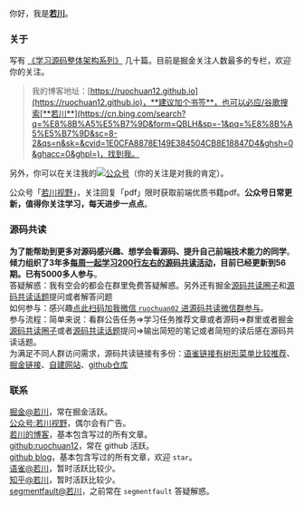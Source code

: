 你好，我是[**若川**](https://ruochuan12.github.io)。

### 关于

写有 [《学习源码整体架构系列》](https://juejin.cn/column/6960551178908205093) 几十篇。目前是掘金关注人数最多的专栏，欢迎你的关注。

> 我的博客地址：[https://ruochuan12.github.io](https://ruochuan12.github.io)，**建议加个书签**，也可以必应/谷歌搜索[**若川**](https://cn.bing.com/search?q=%E8%8B%A5%E5%B7%9D&form=QBLH&sp=-1&pq=%E8%8B%A5%E5%B7%9D&sc=8-2&qs=n&sk=&cvid=1E0CFA8878E149E384504CB8E18847D4&ghsh=0&ghacc=0&ghpl=)，找到我。
>
另外，你可以在关注我的[![公众号](https://img.shields.io/badge/公众号-@若川视野-000000.svg?style=flat-square&logo=WeChat)](https://mp.weixin.qq.com/s/OVH6gP0R29oRSzNhoob4SQ)（你的关注是对我的肯定）。<br>

公众号「[若川视野](https://mp.weixin.qq.com/s/nXb2hHMCarInRbHYHcNhVA)」，关注回复「pdf」限时获取前端优质书籍pdf。**公众号日常更新，值得你关注学习，每天进步一点点**。

### 源码共读

**为了能帮助到更多对源码感兴趣、想学会看源码、提升自己前端技术能力的同学**。<br>
**倾力组织了3年多[每周一起学习200行左右的源码共读活动](https://www.yuque.com/ruochuan12/notice/p0)，目前已经更新到56期。已有5000多人参与**。<br>
答疑解惑：我有空会的都会在群里免费答疑解惑。另外还有掘金[源码共读圈子](https://juejin.cn/pin/club/7397452244134264882)和[源码共读话题](https://juejin.cn/theme/detail/7397456491671715866?contentType=1)提问或者解答问题<br>
如何参与：感兴趣[点此扫码加我微信 `ruochuan02` 进源码共读微信群参与](https://juejin.cn/pin/7217386885793595453)。<br>
参与流程：简单来说：看群公告任务=>学习任务推荐文章或者源码=>群里或者掘金[源码共读圈子](https://juejin.cn/pin/club/7397452244134264882)或者[源码共读话题](https://juejin.cn/theme/detail/7397456491671715866?contentType=1)提问=>输出简短的笔记或者简短的读后感在源码共读话题。<br>
为满足不同人群访问需求，源码共读链接有多份：[语雀链接有树形菜单比较推荐](https://www.yuque.com/ruochuan12/notice/p0)、[掘金链接](https://www.yuque.com/ruochuan12/notice/p0)、[自建网站](https://ruochuan-f2e.github.io/read-source-code/)、[github仓库](https://github.com/ruochuan-f2e/read-source-code)


### 联系

[掘金@若川](https://juejin.cn/user/1415826704971918)，常在掘金活跃。<br>
[公众号:若川视野](https://mp.weixin.qq.com/s/nXb2hHMCarInRbHYHcNhVA)，偶尔会有广告。<br>
[若川的博客](https://ruochuan12.github.io)，基本包含写过的所有文章。<br>
[github:ruochuan12](https://github.com/ruochuan12)，常在 github 活跃。<br>
[github blog](https://github.com/ruochuan12/blog)，基本包含写过的所有文章，欢迎 `star`。<br>
[语雀@若川](https://www.yuque.com/lxchuan12/blog)，暂时活跃比较少。<br>
[知乎@若川](https://www.zhihu.com/people/lxchuan12)，暂时活跃比较少。<br>
[segmentfault@若川](https://segmentfault.com/blog/lxchuan12)，之前常在 `segmentfault` 答疑解惑。

